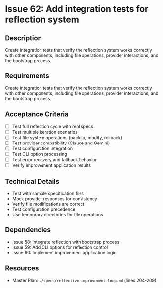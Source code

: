 # Issue 62: Add integration tests for reflection system

## Description
Create integration tests that verify the reflection system works correctly with other components, including file operations, provider interactions, and the bootstrap process.

## Requirements

Create integration tests that verify the reflection system works correctly with other components, including file operations, provider interactions, and the bootstrap process.

## Acceptance Criteria
- [ ] Test full reflection cycle with real specs
- [ ] Test multiple iteration scenarios
- [ ] Test file system operations (backup, modify, rollback)
- [ ] Test provider compatibility (Claude and Gemini)
- [ ] Test configuration integration
- [ ] Test CLI option processing
- [ ] Test error recovery and fallback behavior
- [ ] Verify improvement application results

## Technical Details
- Test with sample specification files
- Mock provider responses for consistency
- Verify file modifications are correct
- Test configuration precedence
- Use temporary directories for file operations

## Dependencies
- Issue 58: Integrate reflection with bootstrap process
- Issue 59: Add CLI options for reflection control
- Issue 60: Implement improvement application logic

## Resources
- Master Plan: `./specs/reflective-improvement-loop.md` (lines 204-209)
